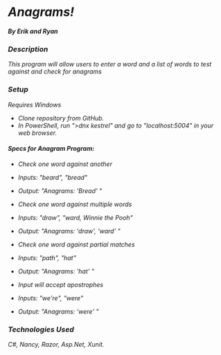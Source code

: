 # _Anagrams!_

**_By Erik and Ryan_**

### _Description_

_This program will allow users to enter a word and a list of words to test against and check for anagrams_

### _Setup_

_Requires Windows_

* _Clone repository from GitHub._
* _In PowerShell, run ">dnx kestrel" and go to "localhost:5004" in your web browser._

#### _Specs for Anagram Program:_

* _Check one word against another_
 * _Inputs: "beard", "bread"_
 * _Output: "Anagrams: 'Bread' "_

* _Check one word against multiple words_
 * _Inputs: "draw", "ward, Winnie the Pooh"_
 * _Output: "Anagrams: 'draw', 'ward' "_

* _Check one word against partial matches_
 * _Inputs: "path", "hat"_
 * _Output: "Anagrams: 'hat' "_

* _Input will accept apostrophes_
 * _Inputs: "we're", "were"_
 * _Output: "Anagrams: 'were' "_

### _Technologies Used_

_C#, Nancy, Razor, Asp.Net, Xunit._
